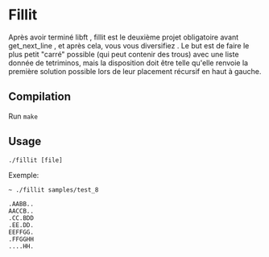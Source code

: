 # Fillit

Après avoir terminé libft , fillit est le deuxième projet obligatoire avant get_next_line , et après cela, vous vous diversifiez . Le but est de faire le plus petit "carré" possible (qui peut contenir des trous) avec une liste donnée de tetriminos, mais la disposition doit être telle qu'elle renvoie la première solution possible lors de leur placement récursif en haut à gauche.

## Compilation
Run `make` 

## Usage
`./fillit [file]`

Exemple:
```
~ ./fillit samples/test_8

.AABB..
AACCB..
.CC.BDD
.EE.DD.
EEFFGG.
.FFGGHH
....HH.
```
